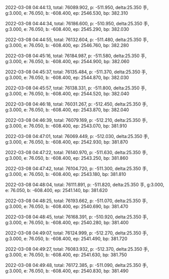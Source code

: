 2022-03-08 04:44:13, total: 76089.902, p: -511.950, delta:25.350 手, g:3.000, e: 76.050, b: -608.400, ep: 2546.530, bp: 382.310

2022-03-08 04:44:34, total: 76186.600, p: -510.950, delta:25.350 手, g:3.000, e: 76.050, b: -608.400, ep: 2545.290, bp: 382.030

2022-03-08 04:44:55, total: 76132.604, p: -511.480, delta:25.350 手, g:3.000, e: 76.050, b: -608.400, ep: 2546.760, bp: 382.280

2022-03-08 04:45:16, total: 76184.987, p: -511.580, delta:25.350 手, g:3.000, e: 76.050, b: -608.400, ep: 2544.900, bp: 382.060

2022-03-08 04:45:37, total: 76135.484, p: -511.370, delta:25.350 手, g:3.000, e: 76.050, b: -608.400, ep: 2544.870, bp: 382.030

2022-03-08 04:45:57, total: 76138.331, p: -511.800, delta:25.350 手, g:3.000, e: 76.050, b: -608.400, ep: 2544.520, bp: 382.040

2022-03-08 04:46:18, total: 76031.267, p: -512.450, delta:25.350 手, g:3.000, e: 76.050, b: -608.400, ep: 2543.870, bp: 382.040

2022-03-08 04:46:39, total: 76079.169, p: -512.210, delta:25.350 手, g:3.000, e: 76.050, b: -608.400, ep: 2543.070, bp: 381.910

2022-03-08 04:47:01, total: 76069.449, p: -512.030, delta:25.350 手, g:3.000, e: 76.050, b: -608.400, ep: 2542.930, bp: 381.870

2022-03-08 04:47:22, total: 76140.970, p: -511.630, delta:25.350 手, g:3.000, e: 76.050, b: -608.400, ep: 2543.250, bp: 381.860

2022-03-08 04:47:42, total: 76104.720, p: -511.300, delta:25.350 手, g:3.000, e: 76.050, b: -608.400, ep: 2543.180, bp: 381.810

2022-03-08 04:48:04, total: 76111.891, p: -511.820, delta:25.350 手, g:3.000, e: 76.050, b: -608.400, ep: 2541.140, bp: 381.620

2022-03-08 04:48:25, total: 76193.662, p: -511.070, delta:25.350 手, g:3.000, e: 76.050, b: -608.400, ep: 2540.690, bp: 381.470

2022-03-08 04:48:45, total: 76168.391, p: -510.920, delta:25.350 手, g:3.000, e: 76.050, b: -608.400, ep: 2540.280, bp: 381.400

2022-03-08 04:49:07, total: 76124.999, p: -512.270, delta:25.350 手, g:3.000, e: 76.050, b: -608.400, ep: 2541.490, bp: 381.720

2022-03-08 04:49:27, total: 76083.932, p: -512.370, delta:25.350 手, g:3.000, e: 76.050, b: -608.400, ep: 2541.630, bp: 381.750

2022-03-08 04:49:48, total: 76172.385, p: -511.090, delta:25.350 手, g:3.000, e: 76.050, b: -608.400, ep: 2540.830, bp: 381.490
